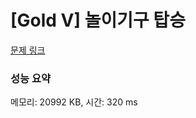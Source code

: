 # [Gold V] 놀이기구 탑승

[문제 링크](https://www.codetree.ai/training-field/frequent-problems/problems/go-on-the-rides?&utm_source=clipboard&utm_medium=text)

### 성능 요약

메모리: 20992 KB, 시간: 320 ms
